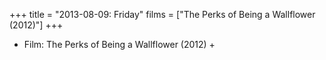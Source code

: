 +++
title = "2013-08-09: Friday"
films = ["The Perks of Being a Wallflower (2012)"]
+++


* Film: The Perks of Being a Wallflower (2012) +
